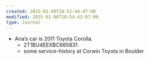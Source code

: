 ```yaml
---
created: 2025-01-08T10:52:44-07:00
modified: 2025-01-08T10:54:43-07:00
type: Journal
---
```


- Ana’s car is 2011 Toyota Corolla.
  - 2T1BU4EEXBC665831
  - some service-history at Corwin Toyota in Boulder
